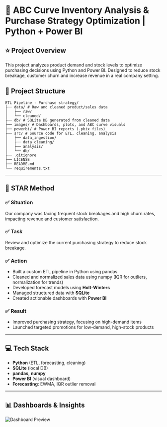 # 🧠 ABC Curve Inventory Analysis & Purchase Strategy Optimization | Python + Power BI

## ⭐ Project Overview

This project analyzes product demand and stock levels to optimize purchasing decisions using Python and Power BI. Designed to reduce stock breakage, customer churn and increase revenue in a real company setting.

## 📁 Project Structure

```text
ETL Pipeline - Purchase strategy/
├── data/ # Raw and cleaned product/sales data
│   ├── raw/
│   └── cleaned/
├── db/ # SQLite DB generated from cleaned data
├── images/ # Dashboards, plots, and ABC curve visuals
├── powerbi/ # Power BI reports (.pbix files)
├── src/ # Source code for ETL, cleaning, analysis
│   ├── data_ingestion/
│   ├── data_cleaning/
│   ├── analysis/
│   └── db/
├── .gitignore
├── LICENSE
├── README.md
└── requirements.txt
```
---
## 🌟 STAR Method

### ✅ Situation
Our company was facing frequent stock breakages and high churn rates, impacting revenue and customer satisfaction.

### ✅ Task
Review and optimize the current purchasing strategy to reduce stock breakage.

### ✅ Action
- Built a custom ETL pipeline in Python using pandas
- Cleaned and normalized sales data using numpy (IQR for outliers, normalization for trends)
- Developed forecast models using **Holt-Winters**
- Managed structured data with **SQLite**
- Created actionable dashboards with **Power BI**

### ✅ Result
- Improved purchasing strategy, focusing on high-demand items
- Launched targeted promotions for low-demand, high-stock products

---

## 💻 Tech Stack

- **Python** (ETL, forecasting, cleaning)
- **SQLite** (local DB)
- **pandas**, **numpy**
- **Power BI** (visual dashboard)
- **Forecasting**: EWMA, IQR outlier removal

---

## 📊 Dashboards & Insights

![Dashboard Preview](images/dashboard.png) <!-- Add actual screenshot here -->

